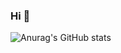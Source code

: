 ### Hi 👋

![Anurag's GitHub stats](https://github-readme-stats.vercel.app/api?username=jasper200207&show_icons=true&theme=material-palenight)
